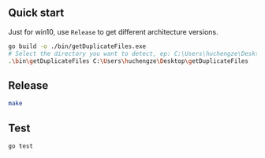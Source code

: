 ## Quick start

Just for win10, use `Release` to get different architecture versions.

```sh
go build -o ./bin/getDuplicateFiles.exe
# Select the directory you want to detect, ep: C:\Users\huchengze\Desktop\getDuplicateFiles
.\bin\getDuplicateFiles C:\Users\huchengze\Desktop\getDuplicateFiles
```

## Release

```sh
make
```

## Test

```sh
go test
```
